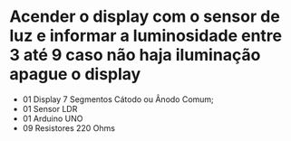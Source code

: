 # Acender o display com o sensor de luz e informar a luminosidade entre 3 até 9 caso não haja iluminação apague o display

- 01 Display 7 Segmentos Cátodo ou Ânodo Comum;
- 01 Sensor LDR 
- 01 Arduino UNO
- 09 Resistores 220 Ohms
